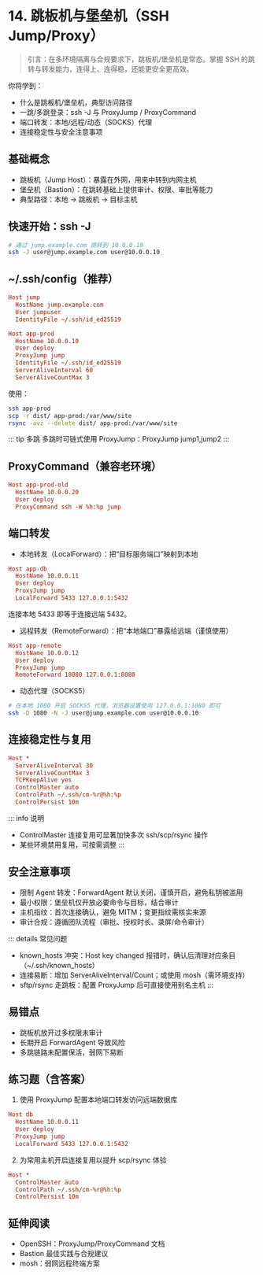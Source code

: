 # 14. 跳板机与堡垒机（SSH Jump/Proxy）

> 引言：在多环境隔离与合规要求下，跳板机/堡垒机是常态。掌握 SSH 的跳转与转发能力，连得上、连得稳，还能更安全更高效。

你将学到：
- 什么是跳板机/堡垒机，典型访问路径
- 一跳/多跳登录：ssh -J 与 ProxyJump / ProxyCommand
- 端口转发：本地/远程/动态（SOCKS）代理
- 连接稳定性与安全注意事项

## 基础概念

- 跳板机（Jump Host）：暴露在外网，用来中转到内网主机
- 堡垒机（Bastion）：在跳转基础上提供审计、权限、审批等能力
- 典型路径：本地 → 跳板机 → 目标主机

## 快速开始：ssh -J

```bash
# 通过 jump.example.com 跳转到 10.0.0.10
ssh -J user@jump.example.com user@10.0.0.10
```

## ~/.ssh/config（推荐）

```ini
Host jump
  HostName jump.example.com
  User jumpuser
  IdentityFile ~/.ssh/id_ed25519

Host app-prod
  HostName 10.0.0.10
  User deploy
  ProxyJump jump
  IdentityFile ~/.ssh/id_ed25519
  ServerAliveInterval 60
  ServerAliveCountMax 3
```

使用：
```bash
ssh app-prod
scp -r dist/ app-prod:/var/www/site
rsync -avz --delete dist/ app-prod:/var/www/site
```

::: tip 多跳
多跳时可链式使用 ProxyJump：ProxyJump jump1,jump2
:::

## ProxyCommand（兼容老环境）

```ini
Host app-prod-old
  HostName 10.0.0.20
  User deploy
  ProxyCommand ssh -W %h:%p jump
```

## 端口转发

- 本地转发（LocalForward）：把“目标服务端口”映射到本地
```ini
Host app-db
  HostName 10.0.0.11
  User deploy
  ProxyJump jump
  LocalForward 5433 127.0.0.1:5432
```
连接本地 5433 即等于连接远端 5432。

- 远程转发（RemoteForward）：把“本地端口”暴露给远端（谨慎使用）
```ini
Host app-remote
  HostName 10.0.0.12
  User deploy
  ProxyJump jump
  RemoteForward 18080 127.0.0.1:8080
```

- 动态代理（SOCKS5）
```bash
# 在本地 1080 开启 SOCKS5 代理，浏览器设置使用 127.0.0.1:1080 即可
ssh -D 1080 -N -J user@jump.example.com user@10.0.0.10
```

## 连接稳定性与复用

```ini
Host *
  ServerAliveInterval 30
  ServerAliveCountMax 3
  TCPKeepAlive yes
  ControlMaster auto
  ControlPath ~/.ssh/cm-%r@%h:%p
  ControlPersist 10m
```

::: info 说明
- ControlMaster 连接复用可显著加快多次 ssh/scp/rsync 操作
- 某些环境禁用复用，可按需调整
:::

## 安全注意事项

- 限制 Agent 转发：ForwardAgent 默认关闭，谨慎开启，避免私钥被滥用
- 最小权限：堡垒机仅开放必要命令与目标，结合审计
- 主机指纹：首次连接确认，避免 MITM；变更指纹需核实来源
- 审计合规：遵循团队流程（审批、授权时长、录屏/命令审计）

::: details 常见问题
- known_hosts 冲突：Host key changed 报错时，确认后清理对应条目（~/.ssh/known_hosts）
- 连接易断：增加 ServerAliveInterval/Count；或使用 mosh（需环境支持）
- sftp/rsync 走跳板：配置 ProxyJump 后可直接使用别名主机
:::

## 易错点
- 跳板机放开过多权限未审计
- 长期开启 ForwardAgent 导致风险
- 多跳链路未配置保活，弱网下易断

## 练习题（含答案）
1) 使用 ProxyJump 配置本地端口转发访问远端数据库
```ini
Host db
  HostName 10.0.0.11
  User deploy
  ProxyJump jump
  LocalForward 5433 127.0.0.1:5432
```
2) 为常用主机开启连接复用以提升 scp/rsync 体验
```ini
Host *
  ControlMaster auto
  ControlPath ~/.ssh/cm-%r@%h:%p
  ControlPersist 10m
```

## 延伸阅读
- OpenSSH：ProxyJump/ProxyCommand 文档
- Bastion 最佳实践与合规建议
- mosh：弱网远程终端方案